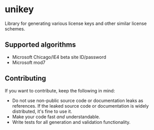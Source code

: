 # unikey
Library for generating various license keys and other similar license schemes.

## Supported algorithms
- Microsoft Chicago/IE4 beta site ID/password
- Microsoft mod7

## Contributing
If you want to contribute, keep the following in mind:

- Do not use non-public source code or documentation leaks as references. If the leaked source code or documentation is widely distributed, it's fine to use it.
- Make your code fast *and* understandable.
- Write tests for all generation and validation functionality.
